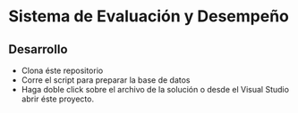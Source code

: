 # Sistema de Evaluación y Desempeño

## Desarrollo

- Clona éste repositorio
- Corre el script para preparar la base de datos
- Haga doble click sobre el archivo de la solución o desde el Visual Studio abrir éste proyecto.
